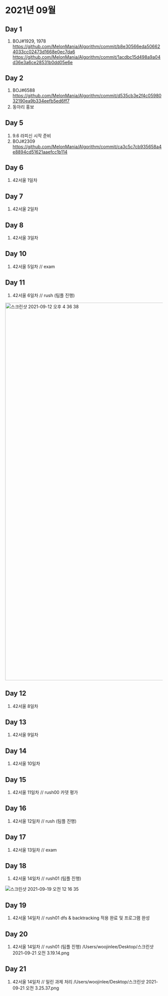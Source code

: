 # 2021년 09월

## Day 1
1. BOJ#1929, 1978
https://github.com/MelonMania/Algorithm/commit/b8e30566eda506624033cc02473d1668e0ec7da6
https://github.com/MelonMania/Algorithm/commit/1acdbc15d498a9a04d36e3a6ce28531b0dd05e6e

## Day 2
1. BOJ#6588
https://github.com/MelonMania/Algorithm/commit/d535cb3e2f4c0598032190ea9b334eefb5ed6ff7
2. 동아리 홍보

## Day 5
1. 9.6 라피신 시작 준비
2. BOJ#2309
https://github.com/MelonMania/Algorithm/commit/ca3c5c7cb935658a4e8894cd51621aaefcc1b114

## Day 6
1. 42서울 1일차 

## Day 7
1. 42서울 2일차 

## Day 8
1. 42서울 3일차 

## Day 10
1. 42서울 5일차 
// exam 

## Day 11
1. 42서울 6일차 
// rush (팀플 진행)

<img width="1206" alt="스크린샷 2021-09-12 오후 4 36 38" src="https://user-images.githubusercontent.com/25768897/132978047-4f4132b9-1e25-4456-8044-61b589f1e292.png">


## Day 12
1. 42서울 8일차 


## Day 13
1. 42서울 9일차 


## Day 14
1. 42서울 10일차 

## Day 15
1. 42서울 11일차 
// rush00 카뎃 평가

## Day 16
1. 42서울 12일차 
// rush (팀플 진행)

## Day 17
1. 42서울 13일차 
// exam 

## Day 18
1. 42서울 14일차 
// rush01 (팀플 진행)

![스크린샷 2021-09-19 오전 12 16 35](https://user-images.githubusercontent.com/25768897/133893766-779d4bab-e5f1-422c-9d67-06cfe562693f.png)

## Day 19
1. 42서울 14일차 
// rush01 dfs & backtracking 적용 완료 및 프로그램 완성

## Day 20
1. 42서울 14일차 
// rush01 (팀플 진행)
/Users/woojinlee/Desktop/스크린샷 2021-09-21 오전 3.19.14.png


## Day 21
1. 42서울 14일차 
// 밀린 과제 처리
/Users/woojinlee/Desktop/스크린샷 2021-09-21 오전 3.25.37.png

